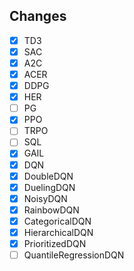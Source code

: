 ## Changes
- [x] TD3
- [x] SAC
- [x] A2C
- [x] ACER
- [x] DDPG
- [x] HER
- [ ] PG
- [x] PPO
- [ ] TRPO
- [ ] SQL
- [x] GAIL
- [x] DQN
- [x] DoubleDQN
- [x] DuelingDQN
- [x] NoisyDQN
- [x] RainbowDQN
- [x] CategoricalDQN
- [x] HierarchicalDQN
- [x] PrioritizedDQN
- [ ] QuantileRegressionDQN
